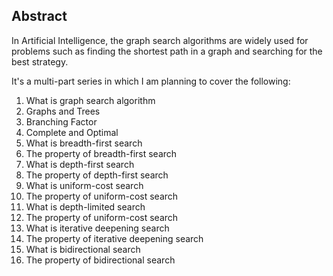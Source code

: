 ## Abstract

In Artificial Intelligence, the graph search algorithms are widely used for problems such as finding the shortest path in a graph and searching for the best strategy.

It's a multi-part series in which I am planning to cover the following:

1. What is graph search algorithm
2. Graphs and Trees
3. Branching Factor
4. Complete and Optimal
5. What is breadth-first search
6. The property of breadth-first search
7. What is depth-first search
8. The property of depth-first search
9. What is uniform-cost search
10. The property of uniform-cost search
11. What is depth-limited search
12. The property of uniform-cost search
13. What is iterative deepening search
14. The property of iterative deepening search
15. What is bidirectional search
16. The property of bidirectional search
